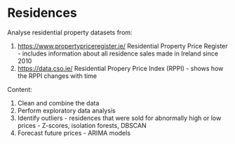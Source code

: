 # Residences
Analyse residential property datasets from:
1) https://www.propertypriceregister.ie/
Residential Property Price Register - includes information about all residence sales made in Ireland since 2010
3) https://data.cso.ie/
Residential Propery Price Index (RPPI) - shows how the RPPI changes with time

Content:
1) Clean and combine the data
2) Perform exploratory data analysis
3) Identify outliers - residences that were sold for abnormally high or low prices - Z-scores, isolation forests, DBSCAN
4) Forecast future prices - ARIMA models
